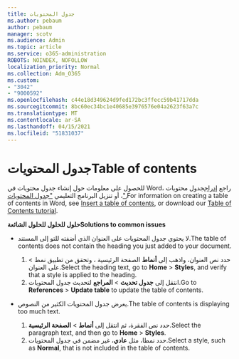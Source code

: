 ```yaml
---
title: جدول المحتويات
ms.author: pebaum
author: pebaum
manager: scotv
ms.audience: Admin
ms.topic: article
ms.service: o365-administration
ROBOTS: NOINDEX, NOFOLLOW
localization_priority: Normal
ms.collection: Adm_O365
ms.custom:
- "3042"
- "9000592"
ms.openlocfilehash: c44e18d349624d9fed172bc3ffecc59b41717dda
ms.sourcegitcommit: 8bc60ec34bc1e40685e3976576e04a2623f63a7c
ms.translationtype: MT
ms.contentlocale: ar-SA
ms.lasthandoff: 04/15/2021
ms.locfileid: "51831037"
---
```

# <a name="table-of-contents"></a><span data-ttu-id="79314-102">جدول المحتويات</span><span class="sxs-lookup"><span data-stu-id="79314-102">Table of contents</span></span>

<span data-ttu-id="79314-103">للحصول على معلومات حول إنشاء جدول محتويات في Word، راجع [إدراج](https://support.office.com/article/882e8564-0edb-435e-84b5-1d8552ccf0c0)جدول محتويات ، أو تنزيل البرنامج التعليمي ["جدول المحتويات".](https://go.microsoft.com/fwlink/?linkid=2065106)</span><span class="sxs-lookup"><span data-stu-id="79314-103">For information on creating a table of contents in Word, see [Insert a table of contents](https://support.office.com/article/882e8564-0edb-435e-84b5-1d8552ccf0c0), or download our [Table of Contents tutorial](https://go.microsoft.com/fwlink/?linkid=2065106).</span></span>

<span data-ttu-id="79314-104">**حلول للحلول للحلول الشائعة**</span><span class="sxs-lookup"><span data-stu-id="79314-104">**Solutions to common issues**</span></span>

- <span data-ttu-id="79314-105">لا يحتوي جدول المحتويات على العنوان الذي أضفته للتو إلى المستند.</span><span class="sxs-lookup"><span data-stu-id="79314-105">The table of contents does not contain the heading you just added to your document.</span></span>
  1. <span data-ttu-id="79314-106">حدد نص العنوان، واذهب إلى **أنماط** الصفحة الرئيسية ، وتحقق من تطبيق نمط  >  على العنوان.</span><span class="sxs-lookup"><span data-stu-id="79314-106">Select the heading text, go to **Home** > **Styles**, and verify that a style is applied to the heading.</span></span>
  2. <span data-ttu-id="79314-107">انتقل إلى **جدول تحديث**  >  **المراجع** لتحديث جدول المحتويات.</span><span class="sxs-lookup"><span data-stu-id="79314-107">Go to **References** > **Update table** to update the table of contents.</span></span>

- <span data-ttu-id="79314-108">يعرض جدول المحتويات الكثير من النصوص.</span><span class="sxs-lookup"><span data-stu-id="79314-108">The table of contents is displaying too much text.</span></span> 
  1. <span data-ttu-id="79314-109">حدد نص الفقرة، ثم انتقل إلى **أنماط**  >  **الصفحة الرئيسية**.</span><span class="sxs-lookup"><span data-stu-id="79314-109">Select the paragraph text, and then go to **Home** > **Styles**.</span></span>
  2. <span data-ttu-id="79314-110">حدد نمطا، مثل **عادي**، غير مضمن في جدول المحتويات.</span><span class="sxs-lookup"><span data-stu-id="79314-110">Select a style, such as **Normal**, that is not included in the table of contents.</span></span>